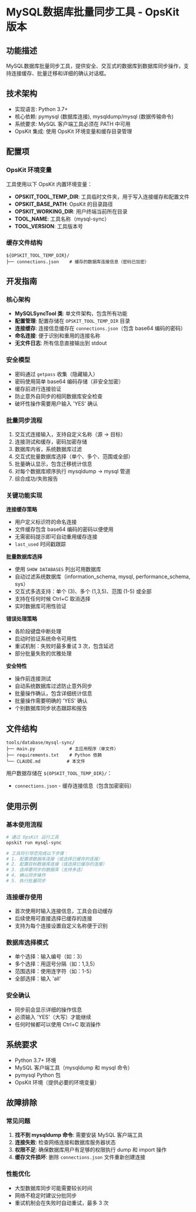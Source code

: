 # MySQL数据库批量同步工具 - OpsKit 版本

## 功能描述
MySQL数据库批量同步工具，提供安全、交互式的数据库到数据库同步操作，支持连接缓存、批量迁移和详细的确认对话框。

## 技术架构
- 实现语言: Python 3.7+
- 核心依赖: pymysql (数据库连接), mysqldump/mysql (数据传输命令)
- 系统要求: MySQL 客户端工具必须在 PATH 中可用
- OpsKit 集成: 使用 OpsKit 环境变量和缓存目录管理

## 配置项

### OpsKit 环境变量
工具使用以下 OpsKit 内置环境变量：

- **OPSKIT_TOOL_TEMP_DIR**: 工具临时文件夹，用于写入连接缓存和配置文件
- **OPSKIT_BASE_PATH**: OpsKit 的目录路径
- **OPSKIT_WORKING_DIR**: 用户终端当前所在目录
- **TOOL_NAME**: 工具名称（mysql-sync）
- **TOOL_VERSION**: 工具版本号

### 缓存文件结构
```
${OPSKIT_TOOL_TEMP_DIR}/
├── connections.json    # 缓存的数据库连接信息（密码已加密）
```

## 开发指南

### 核心架构
- **MySQLSyncTool 类**: 单文件架构，包含所有功能
- **配置管理**: 配置存储在 `OPSKIT_TOOL_TEMP_DIR` 目录
- **连接缓存**: 连接信息缓存在 `connections.json`（包含 base64 编码的密码）
- **命名连接**: 便于识别和重用的连接名称
- **无文件日志**: 所有信息直接输出到 stdout

### 安全模型
- 密码通过 `getpass` 收集（隐藏输入）
- 密码使用简单 base64 编码存储（非安全加密）
- 缓存前进行连接验证
- 防止意外自同步的相同数据库安全检查
- 破坏性操作需要用户输入 'YES' 确认

### 批量同步流程
1. 交互式连接输入，支持自定义名称（源 → 目标）
2. 连接测试和缓存，密码加密存储
3. 数据库内省，系统数据库过滤
4. 交互式批量数据库选择（单个、多个、范围或全部）
5. 批量确认显示，包含迁移统计信息
6. 对每个数据库顺序执行 mysqldump → mysql 管道
7. 综合成功/失败报告

### 关键功能实现

**连接缓存策略**
- 用户定义标识符的命名连接
- 文件缓存包含 base64 编码的密码以便使用
- 无需密码提示即可自动重用缓存连接
- `last_used` 时间戳跟踪

**批量数据库选择**
- 使用 `SHOW DATABASES` 列出可用数据库
- 自动过滤系统数据库（information_schema, mysql, performance_schema, sys）
- 交互式多选支持：单个 (3)、多个 (1,3,5)、范围 (1-5) 或全部
- 支持在任何时候 Ctrl+C 取消选择
- 实时数据库可用性验证

**错误处理策略**
- 各阶段键盘中断处理
- 启动时验证系统命令可用性
- 重试机制：失败时最多重试 3 次，包含延迟
- 部分批量失败的优雅处理

**安全特性**
- 操作前连接测试
- 自动系统数据库过滤防止意外同步
- 批量操作确认，包含详细统计信息
- 批量操作需要明确的 'YES' 确认
- 个别数据库同步状态跟踪和报告

## 文件结构

```
tools/database/mysql-sync/
├── main.py             # 主应用程序（单文件）
├── requirements.txt    # Python 依赖
└── CLAUDE.md          # 本文件
```

用户数据存储在 `${OPSKIT_TOOL_TEMP_DIR}/`：
- `connections.json` - 缓存连接信息（包含加密密码）

## 使用示例

### 基本使用流程
```bash
# 通过 OpsKit 运行工具
opskit run mysql-sync

# 工具将引导您完成以下步骤：
# 1. 配置源数据库连接（或选择已缓存的连接）
# 2. 配置目标数据库连接（或选择已缓存的连接）
# 3. 选择要同步的数据库（支持多选）
# 4. 确认同步操作
# 5. 执行批量同步
```

### 连接缓存使用
- 首次使用时输入连接信息，工具会自动缓存
- 后续使用可直接选择已缓存的连接
- 支持为每个连接设置自定义名称便于识别

### 数据库选择模式
- 单个选择：输入编号（如：3）
- 多个选择：用逗号分隔（如：1,3,5）
- 范围选择：使用连字符（如：1-5）
- 全部选择：输入 'all'

### 安全确认
- 同步前会显示详细的操作信息
- 必须输入 'YES'（大写）才能继续
- 任何时候都可以使用 Ctrl+C 取消操作

## 系统要求
- Python 3.7+ 环境
- MySQL 客户端工具（mysqldump 和 mysql 命令）
- pymysql Python 包
- OpsKit 环境（提供必要的环境变量）

## 故障排除

### 常见问题
1. **找不到 mysqldump 命令**: 需要安装 MySQL 客户端工具
2. **连接失败**: 检查网络连接和数据库服务器状态
3. **权限不足**: 确保数据库用户有足够的权限执行 dump 和 import 操作
4. **缓存文件损坏**: 删除 `connections.json` 文件重新创建连接

### 性能优化
- 大型数据库同步可能需要较长时间
- 网络不稳定时建议分批同步
- 重试机制会在失败时自动重试，最多 3 次